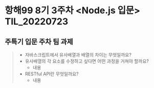 # 항해99 8기 3주차 <Node.js 입문> TIL_20220723 #
## 주특기 입문 주차 팀 과제 ##
> * 자바스크립트에서 유사배열과 배열의 차이는 무엇일까요?
> * 유사배열의 각 요소를 수정하고 싶다면 어떤 과정을 거쳐야 할까요?
>   * 내용
> * RESTful API란 무엇일까요?
>   * 내용  

